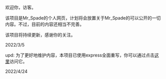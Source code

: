 欢迎你，访客。

该项目是Mr_Spade的个人网页，计划将会放置关于Mr_Spade的可以公开的一切内容。不过，目前的内容还相当不完善。

该项目将持续更新，感谢你的关注。

2022/3/5

upd: 为了更好地维护内容，本项目已使用express全面重写，你可以通过点击[这里](https://mr-spade.herokuapp.com)访问它。

2022/4/24
